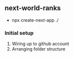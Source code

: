 ## next-world-ranks

- npx create-next-app ./

### Initial setup

1. Wiring up to github account
2. Arranging folder structure
